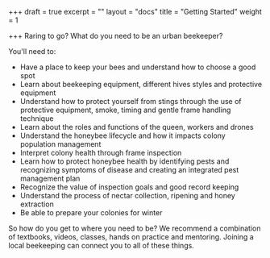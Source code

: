 +++
draft = true
excerpt = ""
layout = "docs"
title = "Getting Started"
weight = 1

+++
Raring to go?  What do you need to be an urban beekeeper? 

You'll need to:

* Have a place to keep your bees and understand how to choose a good spot
* Learn about beekeeping equipment, different hives styles and protective equipment 
* Understand how to protect yourself from stings through the use of protective equipment, smoke, timing and gentle frame handling technique
* Learn about the roles and functions of the queen, workers and drones
* Understand the honeybee lifecycle and how it impacts colony population management
* Interpret colony health through frame inspection 
* Learn how to protect honeybee health by identifying pests and recognizing symptoms of disease and creating an integrated pest management plan 
* Recognize the value of inspection goals and good record keeping
* Understand the process of nectar collection, ripening and honey extraction 
* Be able to prepare your colonies for winter 

So how do you get to where you need to be? We recommend a combination of textbooks, videos, classes, hands on practice and mentoring. Joining a local beekeeping can connect you to all of these things. 